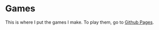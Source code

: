 
<h1>Games</h1>

This is where I put the games I make.
To play them, go to <a href="https://temwatchegg.github.io/Games/" target="_blank">Github Pages</a>.

